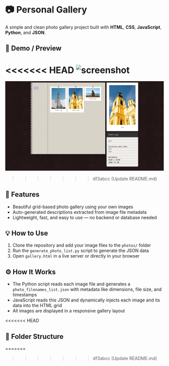 # 📷 Personal Gallery

A simple and clean photo gallery project built with **HTML**, **CSS**, **JavaScript**, **Python**, and **JSON**.

## 📸 Demo / Preview

<<<<<<< HEAD
![screenshot](photos/example.jpg)
=======
![screenshot](photos/gallery-example.png)
>>>>>>> df3abcc (Update README.md)

## 🚀 Features

- Beautiful grid-based photo gallery using your own images
- Auto-generated descriptions extracted from image file metadata
- Lightweight, fast, and easy to use — no backend or database needed

## 💡 How to Use

1. Clone the repository and add your image files to the `photos/` folder  
2. Run the `generate_photo_list.py` script to generate the JSON data  
3. Open `gallery.html` in a live server or directly in your browser

## ⚙️ How It Works

- The Python script reads each image file and generates a `photo_filenames_list.json` with metadata like dimensions, file size, and timestamps
- JavaScript reads this JSON and dynamically injects each image and its data into the HTML grid
- All images are displayed in a responsive gallery layout

<<<<<<< HEAD
## 📂 Folder Structure

=======
>>>>>>> df3abcc (Update README.md)
